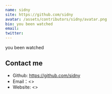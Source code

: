 ```yaml
---
name: sidny
site: https://github.com/sidny
avatar: /assets/contributors/sidny/avatar.png
bio: you been watched
email: 
twitter: 
---
```


you been watched

## Contact me

- Github: <https://github.com/sidny>
- Email：<>
- Website: <>
